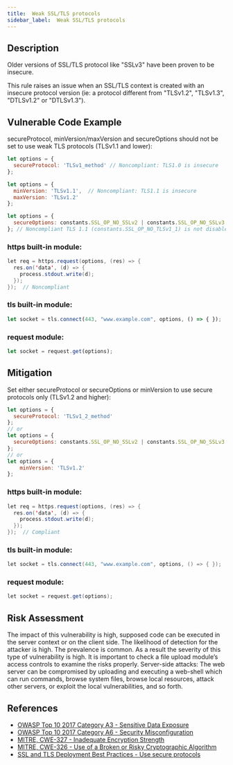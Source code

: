 ```yaml
---
title:  Weak SSL/TLS protocols 
sidebar_label:  Weak SSL/TLS protocols 
---
```


 

## Description
Older versions of SSL/TLS protocol like "SSLv3" have been proven to be insecure.

This rule raises an issue when an SSL/TLS context is created with an insecure protocol version (ie: a protocol different from "TLSv1.2", "TLSv1.3", "DTLSv1.2" or "DTLSv1.3"). 

## Vulnerable Code Example
secureProtocol, minVersion/maxVersion and secureOptions should not be set to use weak TLS protocols (TLSv1.1 and lower):


```javascript
let options = {
  secureProtocol: 'TLSv1_method' // Noncompliant: TLS1.0 is insecure
};

let options = {
  minVersion: 'TLSv1.1',  // Noncompliant: TLS1.1 is insecure
  maxVersion: 'TLSv1.2'
};

let options = {
  secureOptions: constants.SSL_OP_NO_SSLv2 | constants.SSL_OP_NO_SSLv3 | constants.SSL_OP_NO_TLSv1
}; // Noncompliant TLS 1.1 (constants.SSL_OP_NO_TLSv1_1) is not disabled
```
### https built-in module:
```java
let req = https.request(options, (res) => {
  res.on('data', (d) => {
    process.stdout.write(d);
  });
});  // Noncompliant
```
### tls built-in module:
```javascript
let socket = tls.connect(443, "www.example.com", options, () => { });  // Noncompliant
```
### request module:

```javascript
let socket = request.get(options);
```


## Mitigation
Set either secureProtocol or secureOptions or minVersion to use secure protocols only (TLSv1.2 and higher):


```javascript
let options = {
  secureProtocol: 'TLSv1_2_method'
};
// or
let options = {
  secureOptions: constants.SSL_OP_NO_SSLv2 | constants.SSL_OP_NO_SSLv3 | constants.SSL_OP_NO_TLSv1 | constants.SSL_OP_NO_TLSv1_1
};
// or
let options = {
    minVersion: 'TLSv1.2'
};
```
### https built-in module:


```java
let req = https.request(options, (res) => {
  res.on('data', (d) => {
    process.stdout.write(d);
  });
});  // Compliant
```
### tls built-in module:

```java
let socket = tls.connect(443, "www.example.com", options, () => { });
```
### request module:

```java
let socket = request.get(options);
```

## Risk Assessment
The impact of this vulnerability is high, supposed code can be executed in the server context or on the client side. The likelihood of detection for the attacker is high. The prevalence is common. As a result the severity of this type of vulnerability is high.
It is important to check a file upload module’s access controls to examine the risks properly.
Server-side attacks: The web server can be compromised by uploading and executing a web-shell which can run commands, browse system files, browse local resources, attack other servers, or exploit the local vulnerabilities, and so forth.


## References
* [OWASP Top 10 2017 Category A3 - Sensitive Data Exposure]
* [OWASP Top 10 2017 Category A6 - Security Misconfiguration]
* [MITRE, CWE-327 - Inadequate Encryption Strength]
* [MITRE, CWE-326 - Use of a Broken or Risky Cryptographic Algorithm]
* [SSL and TLS Deployment Best Practices - Use secure protocols]

[OWASP Top 10 2017 Category A3 - Sensitive Data Exposure]:https://owasp.org/www-project-top-ten/2017/A3_2017-Sensitive_Data_Exposure.html
[OWASP Top 10 2017 Category A6 - Security Misconfiguration]:https://owasp.org/www-project-top-ten/2017/A6_2017-Security_Misconfiguration.html
[MITRE, CWE-327 - Inadequate Encryption Strength]:https://cwe.mitre.org/data/definitions/326.html
[SSL and TLS Deployment Best Practices - Use secure protocols]:https://github.com/ssllabs/research/wiki/SSL-and-TLS-Deployment-Best-Practices#22-use-secure-protocols
[MITRE, CWE-326 - Use of a Broken or Risky Cryptographic Algorithm]:https://cwe.mitre.org/data/definitions/327.html
